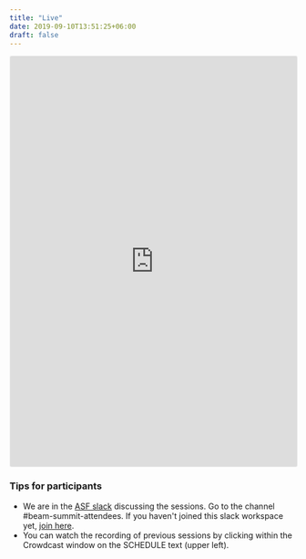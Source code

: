 ```yaml
---
title: "Live"
date: 2019-09-10T13:51:25+06:00
draft: false
---
```


<iframe width="100%" height="720" frameborder="0" marginheight="0" marginwidth="0" allowtransparency="true"
  src="https://www.crowdcast.io/e/beamsummit2021?navlinks=false&embed=true"
  style="border: 1px solid #EEE;border-radius:3px" allowfullscreen="true" webkitallowfullscreen="true"
  mozallowfullscreen="true"></iframe>

<br />  

<h3>Tips for participants</h3>
<ul>
  <li>We are in the <a href="https://the-asf.slack.com">ASF slack</a> discussing the sessions. Go to the channel #beam-summit-attendees. If you haven't joined this slack workspace yet, <a href="https://sg1.run/beamsummit-slack" target="_blank">join here</a>.</li>
  <li>You can watch the recording of previous sessions by clicking within the Crowdcast window on the SCHEDULE text (upper left).</li>
</ul>
